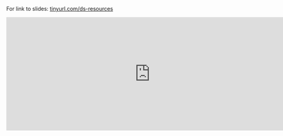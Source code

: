 
For link to slides:  [tinyurl.com/ds-resources](https://tinyurl.com/ds-resources)

<iframe src="https://docs.google.com/presentation/d/e/2PACX-1vSbOXqRrdeOyXKy5kf9n9LPLNYkPAr_bzHHF92nK_wC6VYdGummcL7CCtfFLPdJVbW-5OT9FVVN2HP2/embed?start=false&loop=false&delayms=3000" frameborder="0" width="760" height="300" allowfullscreen="true" mozallowfullscreen="true" webkitallowfullscreen="true"></iframe>
